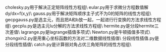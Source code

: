 cholesky.py用于解决正定矩阵线性方程组\\
eular.py用于求微分方程数值解dy/dx=f(x,y)\\
gauss.py用于解决矩阵顺序主子式不为0的矩阵的线性方程组\\
gecpgauss.py是选主元，而且把A和b放一起，一起进行行变换的方法求线性方程组\\
gecplu.py是选主元lu分解的方法求线性方程组\\
hermite.py是分段hermite三次差值\\
lagrange.py是lagrange插值多项式\\
Newton.py是牛顿插值多项式\\
zhongxin2.py是用重心坐标函数的方法对二维数据线性插值\\
分段线性插值.py是分段线性插值\\
catch.py是计算弱对角占优三角矩阵的线性方程组\\

